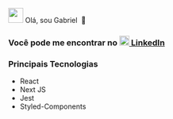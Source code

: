<a target="_blank" rel="noopener noreferrer" href="https://camo.githubusercontent.com/e8e7b06ecf583bc040eb60e44eb5b8e0ecc5421320a92929ce21522dbc34c891/68747470733a2f2f6d656469612e67697068792e636f6d2f6d656469612f6876524a434c467a6361737252346961377a2f67697068792e676966"><img src="https://camo.githubusercontent.com/e8e7b06ecf583bc040eb60e44eb5b8e0ecc5421320a92929ce21522dbc34c891/68747470733a2f2f6d656469612e67697068792e636f6d2f6d656469612f6876524a434c467a6361737252346961377a2f67697068792e676966" width="30px" data-canonical-src="https://media.giphy.com/media/hvRJCLFzcasrR4ia7z/giphy.gif" style="max-width:100%;"></a> Olá, sou Gabriel&nbsp;&nbsp;🔭

<h3>Você pode me encontrar no
<a href="https://www.linkedin.com/in/gabrielbrito1/">
  <img src = "https://www.vectorlogo.zone/logos/linkedin/linkedin-icon.svg" alt = "Perfil do LinkedIn Gabriel Brito" height = "20" width = "20"> LinkedIn
</a>
</h3>

<h3>Principais Tecnologias</h3>

<ul>
  <li>React</li>
  <li>Next JS</li>
  <li>Jest</li>
  <li>Styled-Components</li>
</ul>
